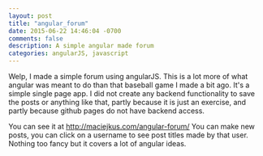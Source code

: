 ```yaml
---
layout: post
title: "angular_forum"
date: 2015-06-22 14:46:04 -0700
comments: false
description: A simple angular made forum
categories: angularJS, javascript
---
```

Welp, I made a simple forum using angularJS. This is a lot more of what angular was meant to do than that baseball game I made a bit ago. It's a simple single page app. I did not create any backend functionality to save the posts or anything like that, partly because it is just an exercise, and partly because github   pages do not have backend access.
<!--more-->
You can see it at http://maciejkus.com/angular-forum/
You can make new posts, you can click on a username to see post titles made by that user. Nothing too fancy but it covers a lot of angular ideas. 
